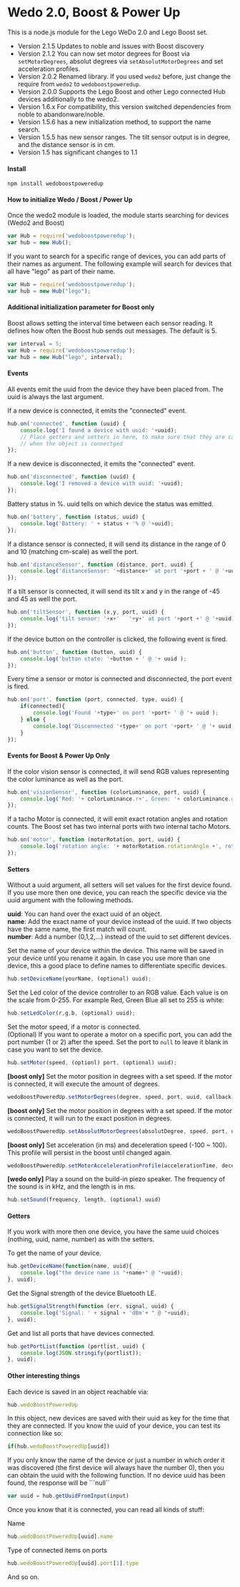 # Wedo 2.0, Boost & Power Up

This is a node.js module for the Lego WeDo 2.0 and Lego Boost set.

+ Version 2.1.5 Updates to noble and issues with Boost discovery
+ Version 2.1.2 You can now set motor degrees for Boost via ```setMotorDegrees```, absolut degrees via ```setAbsolutMotorDegrees``` and set acceleration profiles.
+ Version 2.0.2 Renamed library. If you used ```wedo2``` before, just change the require from ````wedo2```` to  ```wedoboostpoweredup```.
+ Version 2.0.0 Supports the Lego Boost and other Lego connected Hub devices additionally to the wedo2.
+ Version 1.6.x For compatibility, this version switched dependencies from noble to abandonware/noble.
+ Version 1.5.6 has a new initialization method, to support the name search.
+ Version 1.5.5 has new sensor ranges.
The tilt sensor output is in degree, and the distance sensor is in cm.
+ Version 1.5 has significant changes to 1.1


#### Install

~~~~shell
npm install wedoboostpoweredup
~~~~

#### How to initialize Wedo / Boost / Power Up

Once the wedo2 module is loaded, the module starts searching for devices (Wedo2 and Boost)

~~~~js
var Hub = require('wedoboostpoweredup');
var hub = new Hub();
~~~~

If you want to search for a specific range of devices, you can add parts of their names as argument.
The following example will search for devices that all have "lego" as part of their name.

~~~~js
var Hub = require('wedoboostpoweredup');
var hub = new Hub("lego");
~~~~

#### Additional initialization parameter for Boost only
Boost allows setting the interval time between each sensor reading. It defines how often the Boost hub sends out messages. The default is 5.

~~~~js
var interval = 5;
var Hub = require('wedoboostpoweredup');
var hub = new Hub("lego", interval);
~~~~

#### Events

All events emit the uuid from the device they have been placed from.
The uuid is always the last argument.

If a new device is connected, it emits the "connected" event.

~~~~js
hub.on('connected', function (uuid) {
    console.log('I found a device with uuid: '+uuid);
    // Place getters and setters in here, to make sure that they are called,
    // when the object is connectged
});
~~~~

If a new device is disconnected, it emits the "connected" event.

~~~~js
hub.on('disconnected', function (uuid) {
    console.log('I removed a device with uuid: '+uuid);
});
~~~~

Battery status in %. uuid tells on which device the status was emitted.

~~~~js
hub.on('battery', function (status, uuid) {
    console.log('Battery: ' + status + '% @ '+uuid);
});
~~~~

If a distance sensor is connected, it will send its
distance in the range of 0 and 10 (matching cm-scale) as well the port.

~~~~js
hub.on('distanceSensor', function (distance, port, uuid) {
    console.log('distanceSensor: '+distance+' at port '+port + ' @ '+uuid);
});
~~~~

If a tilt sensor is connected, it will send its
tilt x and y in the range of -45 and 45 as well the port.

~~~~js
hub.on('tiltSensor', function (x,y, port, uuid) {
    console.log('tilt sensor: '+x+'   '+y+' at port '+port +' @ '+uuid);
});
~~~~

If the device button on the controller is clicked, the following event is fired.

~~~~js
hub.on('button', function (button, uuid) {
    console.log('button state: '+button + ' @ '+ uuid );
});
~~~~

Every time a sensor or motor is connected and disconnected, the port event is fired.

~~~~js
hub.on('port', function (port, connected, type, uuid) {
    if(connected){
        console.log('Found '+type+' on port '+port+ ' @ '+ uuid );
    } else {
        console.log('Disconnected '+type+' on port '+port+ ' @ '+ uuid );
    }
});
~~~~

#### Events for Boost & Power Up Only

If the color vision sensor is connected, it will send RGB values representing the color luminance as well as the port.

~~~~js
hub.on('visionSensor', function (colorLuminance, port, uuid) {
    console.log('Red: '+ colorLuminance.r+', Green: '+ colorLuminance.g+', Blue: '+ colorLuminance.b+' at port '+port + ' @ '+uuid);
});
~~~~


If a tacho Motor is connected, it will emit exact rotation angles and rotation counts. The Boost set has two internal ports with two internal tacho Motors.

~~~~js
hub.on('motor', function (motorRotation, port, uuid) {
    console.log('rotation angle: '+ motorRotation.rotationAngle +', rotation count: '+ motorRotation.rotationCount+', absolute degree: '+motorRotation.absoluteDeg+' at port '+port + ' @ '+uuid);
});
~~~~

#### Setters

Without a uuid argument, all setters will set values for the first device found.
If you use more then one device, you can reach the specific device via the uuid argument with the following methods.

<b>uuid</b>: You can hand over the exact uuid of an object.<br>
<b>name</b>: Add the exact name of your device instead of the uuid. If two objects have the same name, the first match will count.<br>
<b>number</b>: Add a number (0,1,2,...) instead of the uuid to set different devices.

Set the name of your device within the device. This name will be saved in your device until you rename it again. In case you use more than one device, this a good place to define names to differentiate specific devices.

~~~~js
hub.setDeviceName(yourName, (optional) uuid);
~~~~

Set the Led color of the device controller to an RGB value.
Each value is on the scale from 0-255.
For example Red, Green Blue all set to 255 is white:

~~~~js
hub.setLedColor(r,g,b, (optional) uuid);
~~~~

Set the motor speed, if a motor is connected.<br>
(Optional) If you want to operate a motor on a specific port,
you can add the port number (1 or 2) after the speed.
Set the port to ```null``` to leave it blank in case you want to set the device.

~~~~js
hub.setMotor(speed, (optionl) port, (optional) uuid);
~~~~

**[boost only]** Set the motor position in degrees with a set speed. If the motor is connected, it will execute the amount of degrees.

~~~~js
wedoBoostPoweredUp.setMotorDegrees(degree, speed, port, uuid, callback);
~~~~

**[boost only]** Set the motor position in degrees with a set speed. If the motor is connected, it will run to the exact position in degrees.

~~~~js
wedoBoostPoweredUp.setAbsolutMotorDegrees(absolutDegree, speed, port, uuid, callback);
~~~~



**[boost only]** Set acceleration (in ms) and deceleration speed (-100 ~ 100). This profile will persist in the boost until changed again.

~~~~js
wedoBoostPoweredUp.setMotorAccelelerationProfile(accelerationTime, decelerationTime, port, uuid);
~~~~


**[wedo only]** Play a sound on the build-in piezo speaker.
The frequency of the sound is in kHz, and the length is in ms.


~~~~js
hub.setSound(frequency, length, (optional) uuid)
~~~~


#### Getters

If you work with more then one device, you have the same uuid choices (nothing, uuid, name, number) as with the setters.        

To get the name of your device.

~~~~js
hub.getDeviceName(function(name, uuid){
    console.log("the device name is "+name+" @ "+uuid);
}, uuid);
~~~~

Get the Signal strength of the device Bluetooth LE.

~~~~js
hub.getSignalStrength(function (err, signal, uuid) {
    console.log('Signal: ' + signal + 'dBm'+ " @ "+uuid);
}, uuid);
~~~~

Get and list all ports that have devices connected.

~~~~js
hub.getPortList(function (portlist, uuid) {
    console.log(JSON.stringify(portlist));
}, uuid);
~~~~

#### Other interesting things

Each device is saved in an object reachable via:

~~~~js
hub.wedoBoostPoweredUp
~~~~

In this object, new devices are saved with their uuid as key for the time that they are connected.
If you know the uuid of your device, you can test its connection like so:

~~~~js
if(hub.wedoBoostPoweredUp[uuid])
~~~~

If you only know the name of the device or just a number in which order it was discovered (the first device will always have the number 0),
then you can obtain the uuid with the following function. If no device uuid has been found, the response will be ```null``

~~~~js
var uuid = hub.getUuidFromInput(input)
~~~~

Once you know that it is connected, you can read all kinds of stuff:

Name

~~~~js
hub.wedoBoostPoweredUp[uuid].name
~~~~

Type of connected items on ports

~~~~js
hub.wedoBoostPoweredUp[uuid].port[1].type
~~~~

And so on.
